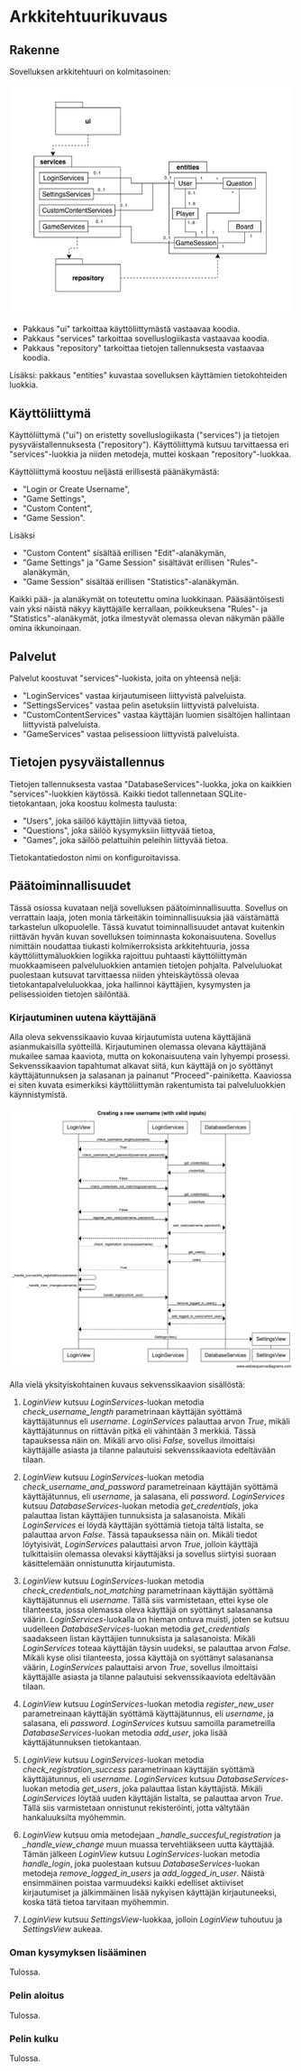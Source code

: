 # Arkkitehtuurikuvaus

## Rakenne

Sovelluksen arkkitehtuuri on kolmitasoinen:

![Arkkitehtuurikuvaus](kuvat/arkkitehtuurikuvaus.png)

- Pakkaus "ui" tarkoittaa käyttöliittymästä vastaavaa koodia.
- Pakkaus "services" tarkoittaa sovelluslogiikasta vastaavaa koodia.
- Pakkaus "repository" tarkoittaa tietojen tallennuksesta vastaavaa koodia.

Lisäksi: pakkaus "entities" kuvastaa sovelluksen käyttämien tietokohteiden luokkia.

## Käyttöliittymä

Käyttöliittymä ("ui") on eristetty sovelluslogiikasta ("services") ja tietojen pysyväistallennuksesta ("repository"). Käyttöliittymä kutsuu tarvittaessa eri "services"-luokkia ja niiden metodeja, muttei koskaan "repository"-luokkaa.

Käyttöliittymä koostuu neljästä erillisestä päänäkymästä:

- "Login or Create Username",
- "Game Settings",
- "Custom Content",
- "Game Session".

Lisäksi

- "Custom Content" sisältää erillisen "Edit"-alanäkymän,
- "Game Settings" ja "Game Session" sisältävät erillisen "Rules"-alanäkymän,
- "Game Session" sisältää erillisen "Statistics"-alanäkymän.

Kaikki pää- ja alanäkymät on toteutettu omina luokkinaan. Pääsääntöisesti vain yksi näistä näkyy käyttäjälle kerrallaan, poikkeuksena "Rules"- ja "Statistics"-alanäkymät, jotka ilmestyvät olemassa olevan näkymän päälle omina ikkunoinaan.

## Palvelut

Palvelut koostuvat "services"-luokista, joita on yhteensä neljä:

- "LoginServices" vastaa kirjautumiseen liittyvistä palveluista.
- "SettingsServices" vastaa pelin asetuksiin liittyvistä palveluista.
- "CustomContentServices" vastaa käyttäjän luomien sisältöjen hallintaan liittyvistä palveluista.
- "GameServices" vastaa pelisessioon liittyvistä palveluista.

## Tietojen pysyväistallennus

Tietojen tallennuksesta vastaa "DatabaseServices"-luokka, joka on kaikkien "services"-luokkien käytössä. Kaikki tiedot tallennetaan SQLite-tietokantaan, joka koostuu kolmesta taulusta:

- "Users", joka säilöö käyttäjiin liittyvää tietoa,
- "Questions", joka säilöö kysymyksiin liittyvää tietoa,
- "Games", joka säilöö pelattuihin peleihin liittyvää tietoa.

Tietokantatiedoston nimi on konfiguroitavissa. 

## Päätoiminnallisuudet

Tässä osiossa kuvataan neljä sovelluksen päätoiminnallisuutta. Sovellus on verrattain laaja, joten monia tärkeitäkin toiminnallisuuksia jää väistämättä tarkastelun ulkopuolelle. Tässä kuvatut toiminnallisuudet antavat kuitenkin riittävän hyvän kuvan sovelluksen toiminnasta kokonaisuutena. Sovellus nimittäin noudattaa tiukasti kolmikerroksista arkkitehtuuria, jossa käyttöliittymäluokkien logiikka rajoittuu puhtaasti käyttöliittymän muokkaamiseen palveluluokkien antamien tietojen pohjalta. Palveluluokat puolestaan kutsuvat tarvittaessa niiden yhteiskäytössä olevaa tietokantapalveluluokkaa, joka hallinnoi käyttäjien, kysymysten ja pelisessioiden tietojen säilöntää. 

### Kirjautuminen uutena käyttäjänä

Alla oleva sekvenssikaavio kuvaa kirjautumista uutena käyttäjänä asianmukaisilla syötteillä. Kirjautuminen olemassa olevana käyttäjänä mukailee samaa kaaviota, mutta on kokonaisuutena vain lyhyempi prosessi. Sekvenssikaavion tapahtumat alkavat siitä, kun käyttäjä on jo syöttänyt käyttäjätunnuksen ja salasanan ja painanut "Proceed"-painiketta. Kaaviossa ei siten kuvata esimerkiksi käyttöliittymän rakentumista tai palveluluokkien käynnistymistä.

![Kirjautuminen uutena käyttäjänä](kuvat/kirjautuminen_uutena_kayttajana.png)

Alla vielä yksityiskohtainen kuvaus sekvenssikaavion sisällöstä:

1. *LoginView* kutsuu *LoginServices*-luokan metodia *check_username_length* parametrinaan käyttäjän syöttämä käyttäjätunnus eli *username*. *LoginServices* palauttaa arvon *True*, mikäli käyttäjätunnus on riittävän pitkä eli vähintään 3 merkkiä. Tässä tapauksessa näin on. Mikäli arvo olisi *False*, sovellus ilmoittaisi käyttäjälle asiasta ja tilanne palautuisi sekvenssikaaviota edeltävään tilaan.

2. *LoginView* kutsuu *LoginServices*-luokan metodia *check_username_and_password* parametreinaan käyttäjän syöttämä käyttäjätunnus, eli *username*, ja salasana, eli *password*. *LoginServices* kutsuu *DatabaseServices*-luokan metodia *get_credentials*, joka palauttaa listan käyttäjien tunnuksista ja salasanoista. Mikäli *LoginServices* ei löydä käyttäjän syöttämiä tietoja tältä listalta, se palauttaa arvon *False*. Tässä tapauksessa näin on. Mikäli tiedot löytyisivät, *LoginServices* palauttaisi arvon *True*, jolloin käyttäjä tulkittaisiin olemassa olevaksi käyttäjäksi ja sovellus siirtyisi suoraan käsittelemään onnistunutta kirjautumista.

3. *LoginView* kutsuu *LoginServices*-luokan metodia *check_credentials_not_matching* parametrinaan käyttäjän syöttämä käyttäjätunnus eli *username*. Tällä siis varmistetaan, ettei kyse ole tilanteesta, jossa olemassa oleva käyttäjä on syöttänyt salasanansa väärin. *LoginServices*-luokalla on hieman ontuva muisti, joten se kutsuu uudelleen *DatabaseServices*-luokan metodia *get_credentials* saadakseen listan käyttäjien tunnuksista ja salasanoista. Mikäli *LoginServices* toteaa käyttäjän täysin uudeksi, se palauttaa arvon *False*. Mikäli kyse olisi tilanteesta, jossa käyttäjä on syöttänyt salasanansa väärin, *LoginServices* palauttaisi arvon *True*, sovellus ilmoittaisi käyttäjälle asiasta ja tilanne palautuisi sekvenssikaaviota edeltävään tilaan.

4. *LoginView* kutsuu *LoginServices*-luokan metodia *register_new_user* parametreinaan käyttäjän syöttämä käyttäjätunnus, eli *username*, ja salasana, eli *password*. *LoginServices* kutsuu samoilla parametreilla *DatabaseServices*-luokan metodia *add_user*, joka lisää käyttäjätunnuksen tietokantaan.

5. *LoginView* kutsuu *LoginServices*-luokan metodia *check_registration_success* parametrinaan käyttäjän syöttämä käyttäjätunnus, eli *username*. *LoginServices* kutsuu *DatabaseServices*-luokan metodia *get_users*, joka palauttaa listan käyttäjistä. Mikäli *LoginServices* löytää uuden käyttäjän listalta, se palauttaa arvon *True*. Tällä siis varmistetaan onnistunut rekisteröinti, jotta vältytään hankaluuksilta myöhemmin. 

6. *LoginView* kutsuu omia metodejaan *_handle_succesful_registration* ja *_handle_view_change* muun muassa tervehtiäkseen uutta käyttäjää. Tämän jälkeen *LoginView* kutsuu *LoginServices*-luokan metodia *handle_login*, joka puolestaan kutsuu *DatabaseServices*-luokan metodeja *remove_logged_in_users* ja *add_logged_in_user*. Näistä ensimmäinen poistaa varmuudeksi kaikki edelliset aktiiviset kirjautumiset ja jälkimmäinen lisää nykyisen käyttäjän kirjautuneeksi, koska tätä tietoa tarvitaan myöhemmin.

7. *LoginView* kutsuu *SettingsView*-luokkaa, jolloin *LoginView* tuhoutuu ja *SettingsView* aukeaa.

### Oman kysymyksen lisääminen

Tulossa.

### Pelin aloitus

Tulossa.

### Pelin kulku

Tulossa.


